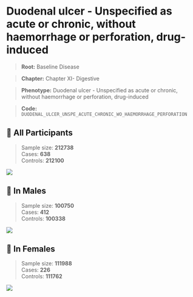 # Duodenal ulcer - Unspecified as acute or chronic, without haemorrhage or perforation, drug-induced

> **Root:** Baseline Disease  

> **Chapter:** Chapter XI- Digestive  

> **Phenotype:** Duodenal ulcer - Unspecified as acute or chronic, without haemorrhage or perforation, drug-induced  

> **Code:** `DUODENAL_ULCER_UNSPE_ACUTE_CHRONIC_WO_HAEMORRHAGE_PERFORATION`

## 🧪 All Participants  
> Sample size: **212738**  
> Cases: **638**  
> Controls: **212100**
<img src="/Disease/Figures/ALL/Baseline/DUODENAL_ULCER_UNSPE_ACUTE_CHRONIC_WO_HAEMORRHAGE_PERFORATION.png"/>
<CsvTable src="/public/Disease/Data/ALL/Baseline/LG_DUODENAL_ULCER_UNSPE_ACUTE_CHRONIC_WO_HAEMORRHAGE_PERFORATION.csv" label="🔍 View full results" />

## 👨 In Males  
> Sample size: **100750**  
> Cases: **412**  
> Controls: **100338**
<img src="/Disease/Figures/Male/Baseline/DUODENAL_ULCER_UNSPE_ACUTE_CHRONIC_WO_HAEMORRHAGE_PERFORATION.png"/>
<CsvTable src="/public/Disease/Data/Male/Baseline/LG_DUODENAL_ULCER_UNSPE_ACUTE_CHRONIC_WO_HAEMORRHAGE_PERFORATION.csv" label="🔍 View full results" />

## 👩 In Females  
> Sample size: **111988**  
> Cases: **226**  
> Controls: **111762**
<img src="/Disease/Figures/Female/Baseline/DUODENAL_ULCER_UNSPE_ACUTE_CHRONIC_WO_HAEMORRHAGE_PERFORATION.png"/>
<CsvTable src="/public/Disease/Data/Female/Baseline/LG_DUODENAL_ULCER_UNSPE_ACUTE_CHRONIC_WO_HAEMORRHAGE_PERFORATION.csv" label="🔍 View full results" />
